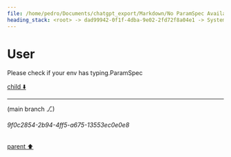 ```yaml
---
file: /home/pedro/Documents/chatgpt_export/Markdown/No ParamSpec Available.md
heading_stack: <root> -> dad99942-0f1f-4dba-9e02-2fd72f8a04e1 -> System -> 958b6e43-778f-4c79-88fc-d066a7cf90df -> System -> aaa2e994-c802-4cf3-842c-5533a1176f22 -> User
---
```

# User

Please check if your env has typing.ParamSpec

[child ⬇️](#9f0c2854-2b94-4ff5-a675-13553ec0e0e8)

---

(main branch ⎇)
###### 9f0c2854-2b94-4ff5-a675-13553ec0e0e8
[parent ⬆️](#aaa2e994-c802-4cf3-842c-5533a1176f22)
